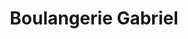 ---
title: "Boulangerie Gabriel"
url: /la-celle-saint-cloud/boulangerie-gabriel/
shop: boulangerie
---